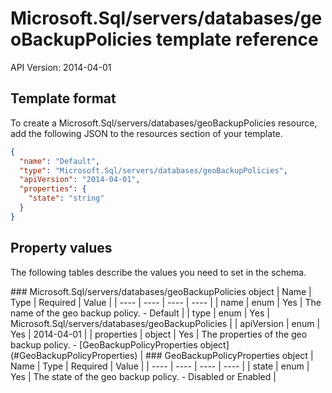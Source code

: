 # Microsoft.Sql/servers/databases/geoBackupPolicies template reference
API Version: 2014-04-01
## Template format

To create a Microsoft.Sql/servers/databases/geoBackupPolicies resource, add the following JSON to the resources section of your template.

```json
{
  "name": "Default",
  "type": "Microsoft.Sql/servers/databases/geoBackupPolicies",
  "apiVersion": "2014-04-01",
  "properties": {
    "state": "string"
  }
}
```
## Property values

The following tables describe the values you need to set in the schema.

<a id="Microsoft.Sql/servers/databases/geoBackupPolicies" />
### Microsoft.Sql/servers/databases/geoBackupPolicies object
|  Name | Type | Required | Value |
|  ---- | ---- | ---- | ---- |
|  name | enum | Yes | The name of the geo backup policy. - Default |
|  type | enum | Yes | Microsoft.Sql/servers/databases/geoBackupPolicies |
|  apiVersion | enum | Yes | 2014-04-01 |
|  properties | object | Yes | The properties of the geo backup policy. - [GeoBackupPolicyProperties object](#GeoBackupPolicyProperties) |


<a id="GeoBackupPolicyProperties" />
### GeoBackupPolicyProperties object
|  Name | Type | Required | Value |
|  ---- | ---- | ---- | ---- |
|  state | enum | Yes | The state of the geo backup policy. - Disabled or Enabled |

